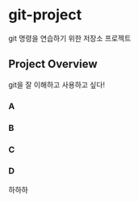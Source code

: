 # git-project

git 명령을 연습하기 위한 저장소 프로젝트

## Project Overview

git을 잘 이해하고 사용하고 싶다!

### A

### B

### C

### D

하하하
